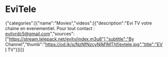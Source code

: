 # EviTele
{"categories":[{"name":"Movies","videos":[{"description":"Evi TV votre chaine en evenementiel. Pour tout contact : evitvrdc5@gmail.com","sources":["https://stream.telepack.net/evitv/index.m3u8"],"subtitle":"By Channel","thumb":"https://od.lk/s/NzNfNzcyNjM1MThf/evtele.jpg","title":"EVI TV"}]}]}
